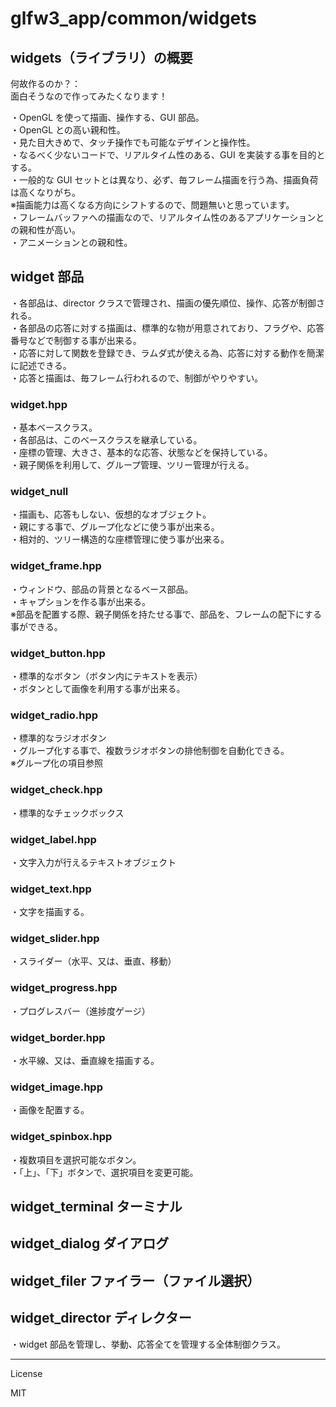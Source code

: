 glfw3_app/common/widgets
=========

## widgets（ライブラリ）の概要
   
何故作るのか？：   
面白そうなので作ってみたくなります！   
   
・OpenGL を使って描画、操作する、GUI 部品。   
・OpenGL との高い親和性。   
・見た目大きめで、タッチ操作でも可能なデザインと操作性。   
・なるべく少ないコードで、リアルタイム性のある、GUI を実装する事を目的とする。   
・一般的な GUI セットとは異なり、必ず、毎フレーム描画を行う為、描画負荷は高くなりがち。   
※描画能力は高くなる方向にシフトするので、問題無いと思っています。   
・フレームバッファへの描画なので、リアルタイム性のあるアプリケーションとの親和性が高い。   
・アニメーションとの親和性。   
   
## widget 部品
   
・各部品は、director クラスで管理され、描画の優先順位、操作、応答が制御される。   
・各部品の応答に対する描画は、標準的な物が用意されており、フラグや、応答番号などで制御する事が出来る。   
・応答に対して関数を登録でき、ラムダ式が使える為、応答に対する動作を簡潔に記述できる。   
・応答と描画は、毎フレーム行われるので、制御がやりやすい。   
   
### widget.hpp
   
・基本ベースクラス。   
・各部品は、このベースクラスを継承している。   
・座標の管理、大きさ、基本的な応答、状態などを保持している。   
・親子関係を利用して、グループ管理、ツリー管理が行える。   
   
### widget_null
   
・描画も、応答もしない、仮想的なオブジェクト。   
・親にする事で、グループ化などに使う事が出来る。   
・相対的、ツリー構造的な座標管理に使う事が出来る。   
   
### widget_frame.hpp
   
・ウィンドウ、部品の背景となるベース部品。   
・キャプションを作る事が出来る。   
※部品を配置する際、親子関係を持たせる事で、部品を、フレームの配下にする事ができる。   
   
### widget_button.hpp
   
・標準的なボタン（ボタン内にテキストを表示）   
・ボタンとして画像を利用する事が出来る。   
   
### widget_radio.hpp
   
・標準的なラジオボタン   
・グループ化する事で、複数ラジオボタンの排他制御を自動化できる。   
※グループ化の項目参照   
   
### widget_check.hpp
   
・標準的なチェックボックス   
   
### widget_label.hpp
   
・文字入力が行えるテキストオブジェクト   
   
### widget_text.hpp
   
・文字を描画する。   
   
### widget_slider.hpp
   
・スライダー（水平、又は、垂直、移動）   
   
### widget_progress.hpp
   
・プログレスバー（進捗度ゲージ）   
   
### widget_border.hpp
   
・水平線、又は、垂直線を描画する。   
   
### widget_image.hpp
   
・画像を配置する。   
   
### widget_spinbox.hpp
   
・複数項目を選択可能なボタン。   
・「上」、「下」ボタンで、選択項目を変更可能。   
   
## widget_terminal ターミナル
## widget_dialog ダイアログ
## widget_filer ファイラー（ファイル選択）
## widget_director ディレクター
   
・widget 部品を管理し、挙動、応答全てを管理する全体制御クラス。   


---
License

MIT

